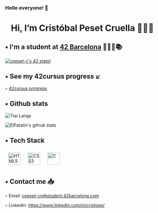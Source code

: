 ### Hello everyone! 👋

<h1 align="center"> Hi, I’m Cristóbal Peset Cruella 🙋🏻‍♂️ </h1>

## ▪️ I'm a student at [42 Barcelona](https://www.42barcelona.com/es/) 👨🏻‍💻📚 

[![cpeset-c's 42 stats](https://badge42.vercel.app/api/v2/cl5fnqd4w001609mrn2pr0pxu/stats?cursusId=21&coalitionId=205)](https://github.com/JaeSeoKim/badge42)]

## ▪️ See my 42cursus progress ↙️ 

◦ [42cursus progress](https://github.com/ElPatatin/42-Cursus_Public)

## ▪️ Github stats

![Top Langs](https://github-readme-stats.vercel.app/api/top-langs/?username=ElPatatin&layout=compact&theme=dark&hide_border=true)

![ElPatatin's github stats](https://github-readme-stats.vercel.app/api?username=ElPatatin&show_icons=true&hide_border=true&theme=dark)

## ▪️ Tech Stack

<img style="margin: 10px" src="https://profilinator.rishav.dev/skills-assets/html5-original-wordmark.svg" alt="HTML5" height="40" /> <img style="margin: 10px" src="https://profilinator.rishav.dev/skills-assets/css3-original-wordmark.svg" alt="CSS3" height="40" />  <img style="margin: 10px" src="https://profilinator.rishav.dev/skills-assets/c-original.svg" alt="C" height="40" />

## ▪️ Contact me 📥

◦ Email: cpeset-cn@student.42barcelona.com

◦ Linkedin: https://www.linkedin.com/in/cristope/
